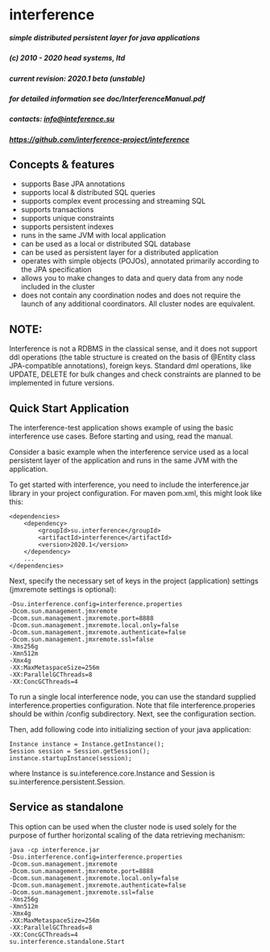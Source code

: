 # interference

##### simple distributed persistent layer for java applications
##### (c) 2010 - 2020 head systems, ltd
##### current revision: 2020.1 beta (unstable)
##### for detailed information see doc/InterferenceManual.pdf

##### contacts: info@inteference.su
##### https://github.com/interference-project/inteference


## Concepts & features

- supports Base JPA annotations
- supports local & distributed SQL queries
- supports complex event processing and streaming SQL
- supports transactions
- supports unique constraints
- supports persistent indexes
- runs in the same JVM with local application
- can be used as a local or distributed SQL database
- can be used as persistent layer for a distributed application
- operates with simple objects (POJOs), annotated primarily 
  according to the JPA specification
- allows you to make changes to data and query data from any node 
  included in the cluster
- does not contain any coordination nodes and does not require 
  the launch of any additional coordinators. All cluster nodes are equivalent.


## NOTE:

Interference is not a RDBMS in the classical sense, and it does 
not support ddl operations (the table structure is created on the basis 
of @Entity class JPA-compatible annotations), foreign keys. Standard 
dml operations, like UPDATE, DELETE for bulk changes and check constraints 
are planned to be implemented in future versions.

## Quick Start Application

The interference-test application shows example of using the basic 
interference use cases. Before starting and using, read the manual.

Consider a basic example when the interference service used as a 
local persistent layer of the application and runs in the same JVM 
with the application.

To get started with interference, you need to include the interference.jar 
library in your project configuration. For maven pom.xml, this might look 
like this:

```
<dependencies>
    <dependency>
        <groupId>su.interference</groupId>
        <artifactId>interference</artifactId>
        <version>2020.1</version>
    </dependency>
    ...
</dependencies>
```

Next, specify the necessary set of keys in the project 
(application) settings (jmxremote settings is optional):

```
-Dsu.interference.config=interference.properties
-Dcom.sun.management.jmxremote 
-Dcom.sun.management.jmxremote.port=8888
-Dcom.sun.management.jmxremote.local.only=false 
-Dcom.sun.management.jmxremote.authenticate=false 
-Dcom.sun.management.jmxremote.ssl=false
-Xms256g
-Xmn512m
-Xmx4g
-XX:MaxMetaspaceSize=256m
-XX:ParallelGCThreads=8
-XX:ConcGCThreads=4
```

To run a single local interference node, you can use the standard 
supplied interference.properties configuration. Note that file 
interference.properies should be within /config subdirectory. 
Next, see the configuration section.

Then, add following code into initializing section of your java application:

```
Instance instance = Instance.getInstance();
Session session = Session.getSession();
instance.startupInstance(session);
```

where Instance is su.inteference.core.Instance and Session is su.interference.persistent.Session.


## Service as standalone

This option can be used when the cluster node is used solely for the purpose of further horizontal scaling of the data retrieving mechanism:

```
java -cp interference.jar 
-Dsu.interference.config=interference.properties
-Dcom.sun.management.jmxremote 
-Dcom.sun.management.jmxremote.port=8888 
-Dcom.sun.management.jmxremote.local.only=false 
-Dcom.sun.management.jmxremote.authenticate=false 
-Dcom.sun.management.jmxremote.ssl=false 
-Xms256g
-Xmn512m
-Xmx4g
-XX:MaxMetaspaceSize=256m
-XX:ParallelGCThreads=8
-XX:ConcGCThreads=4
su.interference.standalone.Start
```
